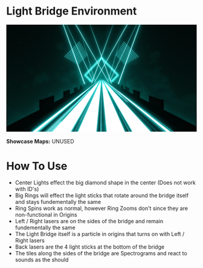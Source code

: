 # Light Bridge Environment
![Light Bridge Environment](<Light Bridge.png>)

**Showcase Maps:**
UNUSED

# How To Use

- Center Lights effect the big diamond shape in the center (Does not work with ID's)
- Big Rings will effect the light sticks that rotate around the bridge itself and stays fundementally the same
- Ring Spins work as normal, however Ring Zooms don't since they are non-functional in Origins
- Left / Right lasers are on the sides of the bridge and remain fundementally the same
- The Light Bridge itself is a particle in origins that turns on with Left / Right lasers
- Back lasers are the 4 light sticks at the bottom of the bridge
- The tiles along the sides of the bridge are Spectrograms and react to sounds as the should